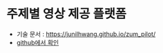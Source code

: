 # 주제별 영상 제공 플랫폼

- 기술 문서 : https://junilhwang.github.io/zum_pilot/
- [github에서 확인](https://github.com/JunilHwang/zum_pilot/tree/master/docs) 